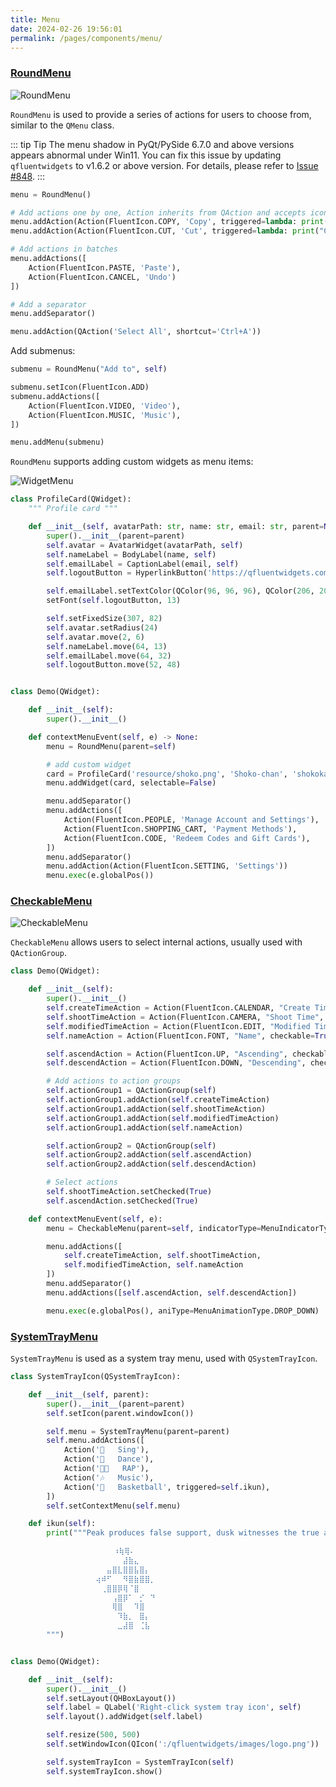 ```yaml
---
title: Menu
date: 2024-02-26 19:56:01
permalink: /pages/components/menu/
---
```


### [RoundMenu](https://pyqt-fluent-widgets.readthedocs.io/en/latest/autoapi/qfluentwidgets/components/widgets/menu/index.html#qfluentwidgets.components.widgets.menu.RoundMenu)

![RoundMenu](/img/components/menu/RoundMenu.png)

`RoundMenu` is used to provide a series of actions for users to choose from, similar to the `QMenu` class.

::: tip Tip
The menu shadow in PyQt/PySide 6.7.0 and above versions appears abnormal under Win11. You can fix this issue by updating `qfluentwidgets` to v1.6.2 or above version. For details, please refer to [Issue #848](https://github.com/zhiyiYo/PyQt-Fluent-Widgets/issues/848).
:::

```python
menu = RoundMenu()

# Add actions one by one, Action inherits from QAction and accepts icons of type FluentIconBase
menu.addAction(Action(FluentIcon.COPY, 'Copy', triggered=lambda: print("Copy successful")))
menu.addAction(Action(FluentIcon.CUT, 'Cut', triggered=lambda: print("Cut successful")))

# Add actions in batches
menu.addActions([
    Action(FluentIcon.PASTE, 'Paste'),
    Action(FluentIcon.CANCEL, 'Undo')
])

# Add a separator
menu.addSeparator()

menu.addAction(QAction('Select All', shortcut='Ctrl+A'))
```

Add submenus:

```python
submenu = RoundMenu("Add to", self)

submenu.setIcon(FluentIcon.ADD)
submenu.addActions([
    Action(FluentIcon.VIDEO, 'Video'),
    Action(FluentIcon.MUSIC, 'Music'),
])

menu.addMenu(submenu)
```

`RoundMenu` supports adding custom widgets as menu items:

![WidgetMenu](/img/components/menu/WidgetMenu.png)

```python
class ProfileCard(QWidget):
    """ Profile card """

    def __init__(self, avatarPath: str, name: str, email: str, parent=None):
        super().__init__(parent=parent)
        self.avatar = AvatarWidget(avatarPath, self)
        self.nameLabel = BodyLabel(name, self)
        self.emailLabel = CaptionLabel(email, self)
        self.logoutButton = HyperlinkButton('https://qfluentwidgets.com/', 'Logout', self)

        self.emailLabel.setTextColor(QColor(96, 96, 96), QColor(206, 206, 206))
        setFont(self.logoutButton, 13)

        self.setFixedSize(307, 82)
        self.avatar.setRadius(24)
        self.avatar.move(2, 6)
        self.nameLabel.move(64, 13)
        self.emailLabel.move(64, 32)
        self.logoutButton.move(52, 48)


class Demo(QWidget):

    def __init__(self):
        super().__init__()

    def contextMenuEvent(self, e) -> None:
        menu = RoundMenu(parent=self)

        # add custom widget
        card = ProfileCard('resource/shoko.png', 'Shoko-chan', 'shokokawaii@outlook.com', menu)
        menu.addWidget(card, selectable=False)

        menu.addSeparator()
        menu.addActions([
            Action(FluentIcon.PEOPLE, 'Manage Account and Settings'),
            Action(FluentIcon.SHOPPING_CART, 'Payment Methods'),
            Action(FluentIcon.CODE, 'Redeem Codes and Gift Cards'),
        ])
        menu.addSeparator()
        menu.addAction(Action(FluentIcon.SETTING, 'Settings'))
        menu.exec(e.globalPos())
```

### [CheckableMenu](https://pyqt-fluent-widgets.readthedocs.io/en/latest/autoapi/qfluentwidgets/components/widgets/menu/index.html#qfluentwidgets.components.widgets.menu.CheckableMenu)

![CheckableMenu](/img/components/menu/CheckableMenu.png)

`CheckableMenu` allows users to select internal actions, usually used with `QActionGroup`.

```python
class Demo(QWidget):

    def __init__(self):
        super().__init__()
        self.createTimeAction = Action(FluentIcon.CALENDAR, "Create Time", checkable=True)
        self.shootTimeAction = Action(FluentIcon.CAMERA, "Shoot Time", checkable=True)
        self.modifiedTimeAction = Action(FluentIcon.EDIT, "Modified Time", checkable=True)
        self.nameAction = Action(FluentIcon.FONT, "Name", checkable=True)

        self.ascendAction = Action(FluentIcon.UP, "Ascending", checkable=True)
        self.descendAction = Action(FluentIcon.DOWN, "Descending", checkable=True)

        # Add actions to action groups
        self.actionGroup1 = QActionGroup(self)
        self.actionGroup1.addAction(self.createTimeAction)
        self.actionGroup1.addAction(self.shootTimeAction)
        self.actionGroup1.addAction(self.modifiedTimeAction)
        self.actionGroup1.addAction(self.nameAction)

        self.actionGroup2 = QActionGroup(self)
        self.actionGroup2.addAction(self.ascendAction)
        self.actionGroup2.addAction(self.descendAction)

        # Select actions
        self.shootTimeAction.setChecked(True)
        self.ascendAction.setChecked(True)

    def contextMenuEvent(self, e):
        menu = CheckableMenu(parent=self, indicatorType=MenuIndicatorType.RADIO)

        menu.addActions([
            self.createTimeAction, self.shootTimeAction,
            self.modifiedTimeAction, self.nameAction
        ])
        menu.addSeparator()
        menu.addActions([self.ascendAction, self.descendAction])

        menu.exec(e.globalPos(), aniType=MenuAnimationType.DROP_DOWN)
```

### [SystemTrayMenu](https://pyqt-fluent-widgets.readthedocs.io/en/latest/autoapi/qfluentwidgets/components/widgets/menu/index.html#qfluentwidgets.components.widgets.menu.SystemTrayMenu)

`SystemTrayMenu` is used as a system tray menu, used with `QSystemTrayIcon`.

```python
class SystemTrayIcon(QSystemTrayIcon):

    def __init__(self, parent):
        super().__init__(parent=parent)
        self.setIcon(parent.windowIcon())

        self.menu = SystemTrayMenu(parent=parent)
        self.menu.addActions([
            Action('🎤   Sing'),
            Action('🕺   Dance'),
            Action('🤘🏼   RAP'),
            Action('🎶   Music'),
            Action('🏀   Basketball', triggered=self.ikun),
        ])
        self.setContextMenu(self.menu)

    def ikun(self):
        print("""Peak produces false support, dusk witnesses the true apostle 🏀

                       ⠰⢷⢿⠄
                   ⠀⠀⠀⠀⠀⣼⣷⣄
                   ⠀⠀⣤⣿⣇⣿⣿⣧⣿⡄
                   ⢴⠾⠋⠀⠀⠻⣿⣷⣿⣿⡀
                   ⠀⢀⣿⣿⡿⢿⠈⣿
                   ⠀⠀⠀⢠⣿⡿⠁⠀⡊⠀⠙
                   ⠀⠀⠀⢿⣿⠀⠀⠹⣿
                   ⠀⠀⠀⠀⠹⣷⡀⠀⣿⡄
                   ⠀⠀⠀⠀⣀⣼⣿⠀⢈⣧
        """)


class Demo(QWidget):

    def __init__(self):
        super().__init__()
        self.setLayout(QHBoxLayout())
        self.label = QLabel('Right-click system tray icon', self)
        self.layout().addWidget(self.label)

        self.resize(500, 500)
        self.setWindowIcon(QIcon(':/qfluentwidgets/images/logo.png'))

        self.systemTrayIcon = SystemTrayIcon(self)
        self.systemTrayIcon.show()

```
